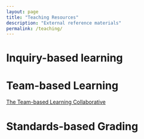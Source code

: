 ```yaml
---
layout: page
title: "Teaching Resources"
description: "External reference materials"
permalink: /teaching/
---
```


Inquiry-based learning
======================

Team-based Learning
===================
[The Team-based Learning Collaborative](http://www.teambasedlearning.org/)

Standards-based Grading
=======================
